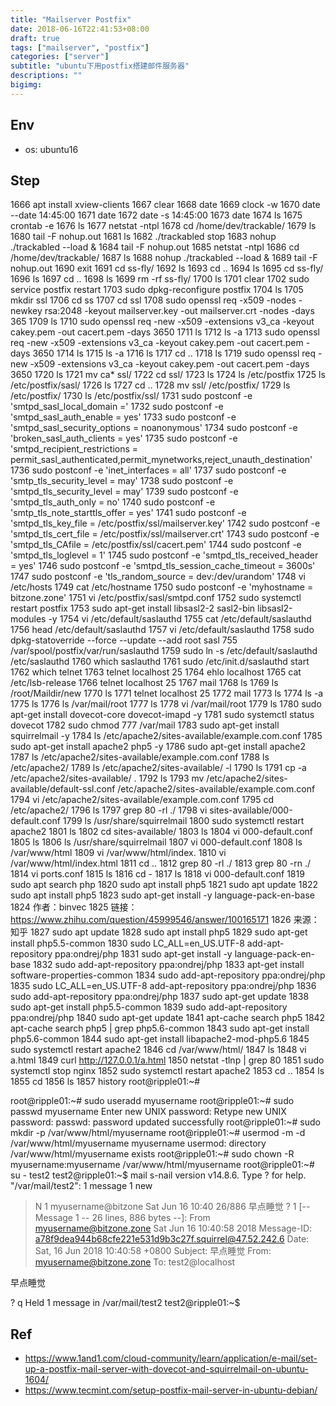 ```yaml
---
title: "Mailserver Postfix"
date: 2018-06-16T22:41:53+08:00
draft: true
tags: ["mailserver", "postfix"]
categories: ["server"]
subtitle: "ubuntu下用postfix搭建邮件服务器"
descriptions: ""
bigimg:
---
```


## Env

- os: ubuntu16

## Step

1666  apt install xview-clients
 1667  clear
 1668  date
 1669  clock -w
 1670  date --date 14:45:00
 1671  date
 1672  date -s 14:45:00
 1673  date
 1674  ls
 1675  crontab -e
 1676  ls
 1677  netstat -ntpl
 1678  cd /home/dev/trackable/
 1679  ls
 1680  tail -F nohup.out
 1681  ls
 1682  ./trackabled stop
 1683  nohup ./trackabled --load &
 1684  tail -F nohup.out
 1685  netstat -ntpl
 1686  cd /home/dev/trackable/
 1687  ls
 1688  nohup ./trackabled --load &
 1689  tail -F nohup.out
 1690  exit
 1691  cd ss-fly/
 1692  ls
 1693  cd ..
 1694  ls
 1695  cd ss-fly/
 1696  ls
 1697  cd ..
 1698  ls
 1699  rm -rf ss-fly/
 1700  ls
 1701  clear
 1702  sudo service postfix restart
 1703  sudo dpkg-reconfigure postfix
 1704  ls
 1705  mkdir ssl
 1706  cd ss
 1707  cd ssl
 1708  sudo openssl req -x509 -nodes -newkey rsa:2048 -keyout mailserver.key -out mailserver.crt -nodes -days 365
 1709  ls
 1710  sudo openssl req -new -x509 -extensions v3_ca -keyout cakey.pem -out cacert.pem -days 3650
 1711  ls
 1712  ls -a
 1713  sudo openssl req -new -x509 -extensions v3_ca -keyout cakey.pem -out cacert.pem -days 3650
 1714  ls
 1715  ls -a
 1716  ls
 1717  cd ..
 1718  ls
 1719  sudo openssl req -new -x509 -extensions v3_ca -keyout cakey.pem -out cacert.pem -days 3650
 1720  ls
 1721  mv ca* ssl/
 1722  cd ssl/
 1723  ls
 1724  ls /etc/postfix
 1725  ls /etc/postfix/sasl/
 1726  ls
 1727  cd ..
 1728  mv ssl/ /etc/postfix/
 1729  ls /etc/postfix/
 1730  ls /etc/postfix/ssl/
 1731  sudo postconf -e 'smtpd_sasl_local_domain ='
 1732  sudo postconf -e 'smtpd_sasl_auth_enable = yes'
 1733  sudo postconf -e 'smtpd_sasl_security_options = noanonymous'
 1734  sudo postconf -e 'broken_sasl_auth_clients = yes'
 1735  sudo postconf -e 'smtpd_recipient_restrictions =  permit_sasl_authenticated,permit_mynetworks,reject_unauth_destination'
 1736  sudo postconf -e 'inet_interfaces = all'
 1737  sudo postconf -e 'smtp_tls_security_level = may'
 1738  sudo postconf -e 'smtpd_tls_security_level = may'
 1739  sudo postconf -e 'smtpd_tls_auth_only = no'
 1740  sudo postconf -e 'smtp_tls_note_starttls_offer = yes'
 1741  sudo postconf -e 'smtpd_tls_key_file = /etc/postfix/ssl/mailserver.key'
 1742  sudo postconf -e 'smtpd_tls_cert_file = /etc/postfix/ssl/mailserver.crt'
 1743  sudo postconf -e 'smtpd_tls_CAfile = /etc/postfix/ssl/cacert.pem'
 1744  sudo postconf -e 'smtpd_tls_loglevel = 1'
 1745  sudo postconf -e 'smtpd_tls_received_header = yes'
 1746  sudo postconf -e 'smtpd_tls_session_cache_timeout = 3600s'
 1747  sudo postconf -e 'tls_random_source = dev:/dev/urandom'
 1748  vi /etc/hosts
 1749  cat /etc/hostname
 1750  sudo postconf -e 'myhostname = bitzone.zone'
 1751  vi /etc/postfix/sasl/smtpd.conf
 1752  sudo systemctl restart postfix
 1753  sudo apt-get install libsasl2-2 sasl2-bin libsasl2-modules -y
 1754  vi /etc/default/saslauthd
 1755  cat /etc/default/saslauthd
 1756  head /etc/default/saslauthd
 1757  vi /etc/default/saslauthd
 1758  sudo dpkg-statoverride --force --update --add root sasl 755 /var/spool/postfix/var/run/saslauthd
 1759  sudo ln -s /etc/default/saslauthd /etc/saslauthd
 1760  which saslauthd
 1761  sudo /etc/init.d/saslauthd start
 1762  which telnet
 1763  telnet localhost 25
 1764  ehlo localhost
 1765  cat /etc/lsb-release
 1766  telnet localhost 25
 1767  mail
 1768  ls
 1769  ls /root/Maildir/new
 1770  ls
 1771  telnet localhost 25
 1772  mail
 1773  ls
 1774  ls -a
 1775  ls
 1776  ls /var/mail/root
 1777  ls
 1778  vi /var/mail/root
 1779  ls
 1780  sudo apt-get install dovecot-core dovecot-imapd -y
 1781  sudo systemctl status dovecot
 1782  sudo chmod 777 /var/mail
 1783  sudo apt-get install squirrelmail -y
 1784  ls /etc/apache2/sites-available/example.com.conf
 1785  sudo apt-get install apache2 php5 -y
 1786  sudo apt-get install apache2
 1787  ls /etc/apache2/sites-available/example.com.conf
 1788  ls /etc/apache2/
 1789  ls /etc/apache2/sites-available/ -l
 1790  ls
 1791  cp -a /etc/apache2/sites-available/ .
 1792  ls
 1793  mv /etc/apache2/sites-available/default-ssl.conf /etc/apache2/sites-available/example.com.conf
 1794  vi /etc/apache2/sites-available/example.com.conf
 1795  cd /etc/apache2/
 1796  ls
 1797  grep 80 -rl ./
 1798  vi sites-available/000-default.conf
 1799  ls /usr/share/squirrelmail
 1800  sudo systemctl restart apache2
 1801  ls
 1802  cd sites-available/
 1803  ls
 1804  vi 000-default.conf
 1805  ls
 1806  ls /usr/share/squirrelmail
 1807  vi 000-default.conf
 1808  ls /var/www/html
 1809  vi /var/www/html/index.
 1810  vi /var/www/html/index.html
 1811  cd ..
 1812  grep 80 -rl ./
 1813  grep 80 -rn ./
 1814  vi ports.conf
 1815  ls
 1816  cd -
 1817  ls
 1818  vi 000-default.conf
 1819  sudo apt search php
 1820  sudo apt install php5
 1821  sudo apt update
 1822  sudo apt install php5
 1823  sudo apt-get install -y language-pack-en-base
 1824  作者：binvec
 1825  链接：https://www.zhihu.com/question/45999546/answer/100165171
 1826  来源：知乎
 1827  sudo apt update
 1828  sudo apt install php5
 1829  sudo apt-get install php5.5-common
 1830  sudo LC_ALL=en_US.UTF-8 add-apt-repository ppa:ondrej/php
 1831  sudo apt-get install -y language-pack-en-base
 1832  sudo  add-apt-repository ppa:ondrej/php
 1833  apt-get install software-properties-common
 1834  sudo  add-apt-repository ppa:ondrej/php
 1835  sudo LC_ALL=en_US.UTF-8 add-apt-repository ppa:ondrej/php
 1836  sudo add-apt-repository ppa:ondrej/php
 1837  sudo apt-get update
 1838  sudo apt-get install php5.5-common
 1839  sudo add-apt-repository ppa:ondrej/php
 1840  sudo apt-get update
 1841  apt-cache search php5
 1842  apt-cache search php5 | grep php5.6-common
 1843  sudo apt-get install php5.6-common
 1844  sudo apt-get install libapache2-mod-php5.6
 1845  sudo systemctl restart apache2
 1846  cd /var/www/html/
 1847  ls
 1848  vi a.html
 1849  curl http://127.0.0.1/a.html
 1850  netstat -tlnp | grep 80
 1851  sudo systemctl stop nginx
 1852  sudo systemctl restart apache2
 1853  cd ..
 1854  ls
 1855  cd
 1856  ls
 1857  history
root@ripple01:~#


root@ripple01:~# sudo useradd myusername
root@ripple01:~# sudo passwd myusername
Enter new UNIX password:
Retype new UNIX password:
passwd: password updated successfully
root@ripple01:~# sudo mkdir -p /var/www/html/myusername
root@ripple01:~# usermod -m -d /var/www/html/myusername myusername
usermod: directory /var/www/html/myusername exists
root@ripple01:~# sudo chown -R myusername:myusername /var/www/html/myusername
root@ripple01:~# su - test2
test2@ripple01:~$ mail
s-nail version v14.8.6.  Type ? for help.
"/var/mail/test2": 1 message 1 new
>N  1 myusername@bitzone Sat Jun 16 10:40   26/886   &#26089;&#28857;&#30561;&#35273;
? 1
[-- Message  1 -- 26 lines, 886 bytes --]:
From myusername@bitzone.zone  Sat Jun 16 10:40:58 2018
Message-ID: <a78f9dea944b68cfe221e531d9b3c27f.squirrel@47.52.242.6>
Date: Sat, 16 Jun 2018 10:40:58 +0800
Subject: &#26089;&#28857;&#30561;&#35273;
From: myusername@bitzone.zone
To: test2@localhost

&#26089;&#28857;&#30561;&#35273;


? q
Held 1 message in /var/mail/test2
test2@ripple01:~$


## Ref

- https://www.1and1.com/cloud-community/learn/application/e-mail/set-up-a-postfix-mail-server-with-dovecot-and-squirrelmail-on-ubuntu-1604/
- https://www.tecmint.com/setup-postfix-mail-server-in-ubuntu-debian/